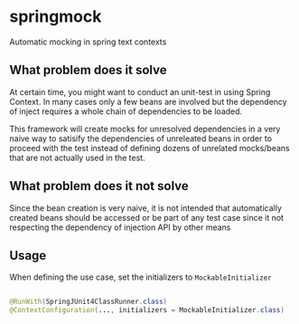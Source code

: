 # springmock
Automatic mocking in spring text contexts

## What problem does it solve
At certain time, you might want to conduct an unit-test in using Spring Context. In many cases only a few beans are involved but the dependency of inject requires a whole chain of dependencies to be loaded.

This framework will create mocks for unresolved dependencies in a very naive way to satisify the dependencies of unreleated beans in order to proceed with the test instead of defining dozens of unrelated mocks/beans that are not actually used in the test.

## What problem does it not solve

Since the bean creation is very naive, it is not intended that automatically created beans should be accessed or be part of any test case since it not respecting the dependency of injection API by other means

## Usage
When defining the use case, set the initializers to ```MockableInitializer```

```java

@RunWith(SpringJUnit4ClassRunner.class)
@ContextConfiguration(..., initializers = MockableInitializer.class)


```
